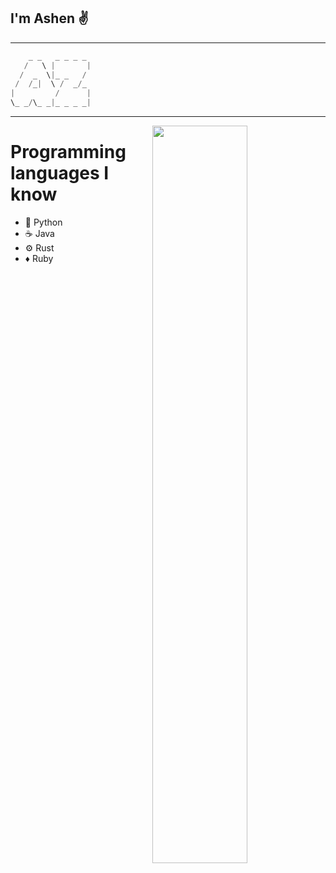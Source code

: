 ## I'm Ashen ✌️
- - -
```scala
    _ _   _ _ _ _
   /   \ |       |
  /  _  \|_ _   /
 /  /_|  \ /  _/_
|         /      |
\_ _/\_ _|_ _ _ _|
```
- - -
[<img align="right" width="55%" src="https://github-readme-stats.vercel.app/api?username=ashenzar&theme=merko&show_icons=true"/>](https://metrics.lecoq.io/ashenzar?template=classic)

# Programming languages I know
- 🐍 Python
- ☕ Java
- ⚙️ Rust
- ♦️ Ruby

<!--
### Hi there 👋

**ashenzar/ashenzar** is a ✨ _special_ ✨ repository because its `README.md` (this file) appears on your GitHub profile.

Here are some ideas to get you started:

- 🔭 I’m currently working on ...
- 🌱 I’m currently learning ...
- 👯 I’m looking to collaborate on ...
- 🤔 I’m looking for help with ...
- 💬 Ask me about ...
- 📫 How to reach me: ...
- 😄 Pronouns: ...
- ⚡ Fun fact: ...
-->
